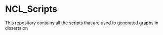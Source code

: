 # NCL_Scripts
This repository contains all the scripts that are used to generated graphs in dissertaion
